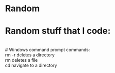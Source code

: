 # Random
# Random stuff that I code:
<br/>
# Windows command prompt commands:
<br/>
rm -r <dirpath> deletes a directory
<br/>
rm <dirpath> deletes a file
<br/>
cd <dirpath> navigate to a directory
<br/>
